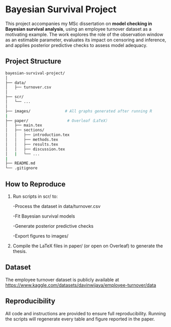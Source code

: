 # Bayesian Survival Project

This project accompanies my MSc dissertation on **model checking in Bayesian survival analysis**, using an employee turnover dataset as a motivating example. The work explores the role of the observation window as an estimable parameter, evaluates its impact on censoring and inference, and applies posterior predictive checks to assess model adequacy.

## Project Structure
```bash
bayesian-survival-project/
│
├── data/                  
│   ├── turnover.csv
│
├── scr/                 
│   └── ...
│
├── images/               # All graphs generated after running R
|
├── paper/                 # Overleaf（LaTeX）
│   ├── main.tex
│   ├── sections/
│   │   ├── introduction.tex
│   │   ├── methods.tex
│   │   ├── results.tex
│   │   ├── discussion.tex
│   |   └── ...
|
├── README.md             
└── .gitignore            
```
## How to Reproduce
1. Run scripts in scr/ to:

   -Process the dataset in data/turnover.csv

   -Fit Bayesian survival models

   -Generate posterior predictive checks

   -Export figures to images/

3. Compile the LaTeX files in paper/ (or open on Overleaf) to generate the thesis.

## Dataset
The employee turnover dataset is publicly available at https://www.kaggle.com/datasets/davinwijaya/employee-turnover/data

## Reproducibility
All code and instructions are provided to ensure full reproducibility. Running the scripts will regenerate every table and figure reported in the paper.
